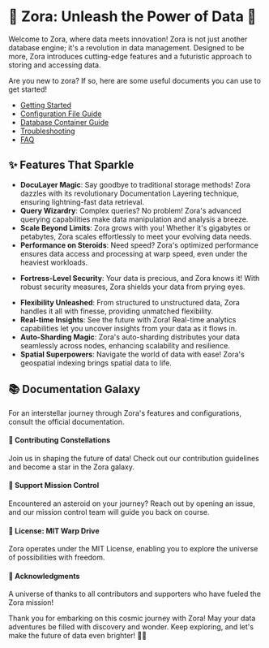 # 🌟 Zora: Unleash the Power of Data 🚀

Welcome to Zora, where data meets innovation! Zora is not just another database engine; it's a revolution in data management. Designed to be more, Zora introduces cutting-edge features and a futuristic approach to storing and accessing data.

Are you new to zora? If so, here are some useful documents you can use to get started!

* [Getting Started](./docs/getting-started.md)
* [Configuration File Guide](./docs/configuration.md)
* [Database Container Guide](./docs/containers-guide.md)
* [Troubleshooting](./docs/troubleshooting.md)
* [FAQ](./docs/faqs.md)

## ✨ Features That Sparkle

- **DocuLayer Magic**: Say goodbye to traditional storage methods! Zora dazzles with its revolutionary Documentation Layering technique, ensuring lightning-fast data retrieval.
- **Query Wizardry**: Complex queries? No problem! Zora's advanced querying capabilities make data manipulation and analysis a breeze.
- **Scale Beyond Limits**: Zora grows with you! Whether it's gigabytes or petabytes, Zora scales effortlessly to meet your evolving data needs.
- **Performance on Steroids**: Need speed? Zora's optimized performance ensures data access and processing at warp speed, even under the heaviest workloads.

* **Fortress-Level Security**: Your data is precious, and Zora knows it! With robust security measures, Zora shields your data from prying eyes.

- **Flexibility Unleashed**: From structured to unstructured data, Zora handles it all with finesse, providing unmatched flexibility.
- **Real-time Insights**: See the future with Zora! Real-time analytics capabilities let you uncover insights from your data as it flows in.
- **Auto-Sharding Magic**: Zora's auto-sharding distributes your data seamlessly across nodes, enhancing scalability and resilience.
- **Spatial Superpowers**: Navigate the world of data with ease! Zora's geospatial indexing brings spatial data to life.


## 📚 Documentation Galaxy

For an interstellar journey through Zora's features and configurations, consult the official documentation.
#### 🌟 Contributing Constellations

Join us in shaping the future of data! Check out our contribution guidelines and become a star in the Zora galaxy.
#### 🚀 Support Mission Control

Encountered an asteroid on your journey? Reach out by opening an issue, and our mission control team will guide you back on course.
#### 📜 License: MIT Warp Drive

Zora operates under the MIT License, enabling you to explore the universe of possibilities with freedom.

#### 🎉 Acknowledgments

A universe of thanks to all contributors and supporters who have fueled the Zora mission!

Thank you for embarking on this cosmic journey with Zora! May your data adventures be filled with discovery and wonder. Keep exploring, and let's make the future of data even brighter! 🌌✨
